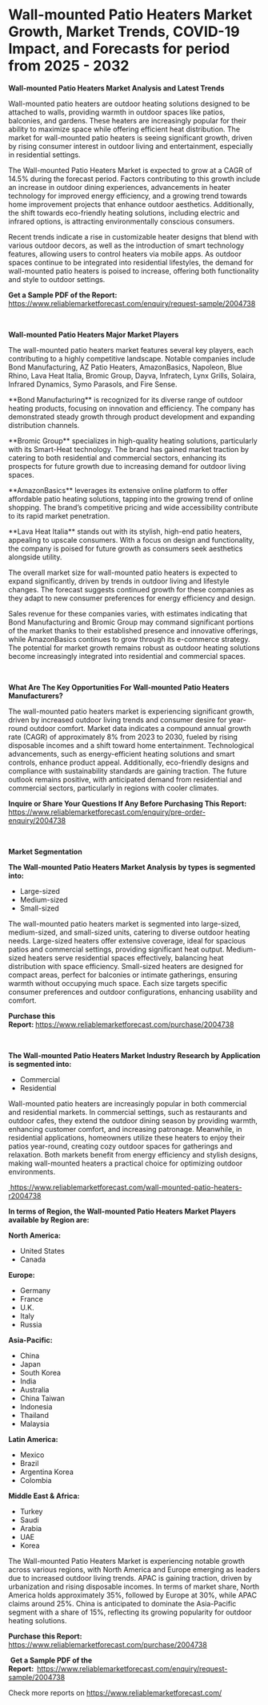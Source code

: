 <p><h1>Wall-mounted Patio Heaters Market Growth, Market Trends, COVID-19 Impact, and Forecasts for period from 2025 - 2032</h1></p><p><strong>Wall-mounted Patio Heaters Market Analysis and Latest Trends</strong></p>
<p><p>Wall-mounted patio heaters are outdoor heating solutions designed to be attached to walls, providing warmth in outdoor spaces like patios, balconies, and gardens. These heaters are increasingly popular for their ability to maximize space while offering efficient heat distribution. The market for wall-mounted patio heaters is seeing significant growth, driven by rising consumer interest in outdoor living and entertainment, especially in residential settings.</p><p>The Wall-mounted Patio Heaters Market is expected to grow at a CAGR of 14.5% during the forecast period. Factors contributing to this growth include an increase in outdoor dining experiences, advancements in heater technology for improved energy efficiency, and a growing trend towards home improvement projects that enhance outdoor aesthetics. Additionally, the shift towards eco-friendly heating solutions, including electric and infrared options, is attracting environmentally conscious consumers.</p><p>Recent trends indicate a rise in customizable heater designs that blend with various outdoor decors, as well as the introduction of smart technology features, allowing users to control heaters via mobile apps. As outdoor spaces continue to be integrated into residential lifestyles, the demand for wall-mounted patio heaters is poised to increase, offering both functionality and style to outdoor settings.</p></p>
<p><strong>Get a Sample PDF of the Report:&nbsp;</strong> <a href="https://www.reliablemarketforecast.com/enquiry/request-sample/2004738?utm_campaign=2783&utm_medium=2&utm_source=Github&utm_content=ia&utm_term=29032025&utm_id=wall-mounted-patio-heaters">https://www.reliablemarketforecast.com/enquiry/request-sample/2004738</a></p>
<p>&nbsp;</p>
<p><strong>Wall-mounted Patio Heaters Major Market Players</strong></p>
<p><p>The wall-mounted patio heaters market features several key players, each contributing to a highly competitive landscape. Notable companies include Bond Manufacturing, AZ Patio Heaters, AmazonBasics, Napoleon, Blue Rhino, Lava Heat Italia, Bromic Group, Dayva, Infratech, Lynx Grills, Solaira, Infrared Dynamics, Symo Parasols, and Fire Sense.</p><p>**Bond Manufacturing** is recognized for its diverse range of outdoor heating products, focusing on innovation and efficiency. The company has demonstrated steady growth through product development and expanding distribution channels.</p><p>**Bromic Group** specializes in high-quality heating solutions, particularly with its Smart-Heat technology. The brand has gained market traction by catering to both residential and commercial sectors, enhancing its prospects for future growth due to increasing demand for outdoor living spaces.</p><p>**AmazonBasics** leverages its extensive online platform to offer affordable patio heating solutions, tapping into the growing trend of online shopping. The brand’s competitive pricing and wide accessibility contribute to its rapid market penetration.</p><p>**Lava Heat Italia** stands out with its stylish, high-end patio heaters, appealing to upscale consumers. With a focus on design and functionality, the company is poised for future growth as consumers seek aesthetics alongside utility.</p><p>The overall market size for wall-mounted patio heaters is expected to expand significantly, driven by trends in outdoor living and lifestyle changes. The forecast suggests continued growth for these companies as they adapt to new consumer preferences for energy efficiency and design.</p><p>Sales revenue for these companies varies, with estimates indicating that Bond Manufacturing and Bromic Group may command significant portions of the market thanks to their established presence and innovative offerings, while AmazonBasics continues to grow through its e-commerce strategy. The potential for market growth remains robust as outdoor heating solutions become increasingly integrated into residential and commercial spaces.</p></p>
<p>&nbsp;</p>
<p><strong>What Are The Key Opportunities For Wall-mounted Patio Heaters Manufacturers?</strong></p>
<p><p>The wall-mounted patio heaters market is experiencing significant growth, driven by increased outdoor living trends and consumer desire for year-round outdoor comfort. Market data indicates a compound annual growth rate (CAGR) of approximately 8% from 2023 to 2030, fueled by rising disposable incomes and a shift toward home entertainment. Technological advancements, such as energy-efficient heating solutions and smart controls, enhance product appeal. Additionally, eco-friendly designs and compliance with sustainability standards are gaining traction. The future outlook remains positive, with anticipated demand from residential and commercial sectors, particularly in regions with cooler climates.</p></p>
<p><strong>Inquire or Share Your Questions If Any Before Purchasing This Report:</strong> <a href="https://www.reliablemarketforecast.com/enquiry/pre-order-enquiry/2004738?utm_campaign=2783&utm_medium=2&utm_source=Github&utm_content=ia&utm_term=29032025&utm_id=wall-mounted-patio-heaters">https://www.reliablemarketforecast.com/enquiry/pre-order-enquiry/2004738</a></p>
<p>&nbsp;</p>
<p><strong>Market Segmentation</strong></p>
<p><strong>The Wall-mounted Patio Heaters Market Analysis by types is segmented into:</strong></p>
<p><ul><li>Large-sized</li><li>Medium-sized</li><li>Small-sized</li></ul></p>
<p><p>The wall-mounted patio heaters market is segmented into large-sized, medium-sized, and small-sized units, catering to diverse outdoor heating needs. Large-sized heaters offer extensive coverage, ideal for spacious patios and commercial settings, providing significant heat output. Medium-sized heaters serve residential spaces effectively, balancing heat distribution with space efficiency. Small-sized heaters are designed for compact areas, perfect for balconies or intimate gatherings, ensuring warmth without occupying much space. Each size targets specific consumer preferences and outdoor configurations, enhancing usability and comfort.</p></p>
<p><strong>Purchase this Report:&nbsp;</strong><a href="https://www.reliablemarketforecast.com/purchase/2004738?utm_campaign=2783&utm_medium=2&utm_source=Github&utm_content=ia&utm_term=29032025&utm_id=wall-mounted-patio-heaters">https://www.reliablemarketforecast.com/purchase/2004738</a></p>
<p>&nbsp;</p>
<p><strong>The Wall-mounted Patio Heaters Market Industry Research by Application is segmented into:</strong></p>
<p><ul><li>Commercial</li><li>Residential</li></ul></p>
<p><p>Wall-mounted patio heaters are increasingly popular in both commercial and residential markets. In commercial settings, such as restaurants and outdoor cafes, they extend the outdoor dining season by providing warmth, enhancing customer comfort, and increasing patronage. Meanwhile, in residential applications, homeowners utilize these heaters to enjoy their patios year-round, creating cozy outdoor spaces for gatherings and relaxation. Both markets benefit from energy efficiency and stylish designs, making wall-mounted heaters a practical choice for optimizing outdoor environments.</p></p>
<p><a href="https://www.reliablemarketforecast.com/wall-mounted-patio-heaters-r2004738?utm_campaign=2783&utm_medium=2&utm_source=Github&utm_content=ia&utm_term=29032025&utm_id=wall-mounted-patio-heaters">&nbsp;https://www.reliablemarketforecast.com/wall-mounted-patio-heaters-r2004738</a></p>
<p><strong>In terms of Region, the Wall-mounted Patio Heaters Market Players available by Region are:</strong></p>
<p>
    <p> <strong> North America: </strong>
        <ul>
            <li>United States</li>
            <li>Canada</li>
        </ul>
        </p> 
    <p> <strong> Europe: </strong>
        <ul>
            <li>Germany</li>
            <li>France</li>
            <li>U.K.</li>
            <li>Italy</li>
            <li>Russia</li>
        </ul>
        </p> 
    <p> <strong> Asia-Pacific: </strong>
        <ul>
            <li>China</li>
            <li>Japan</li>
            <li>South Korea</li>
            <li>India</li>
            <li>Australia</li>
            <li>China Taiwan</li>
            <li>Indonesia</li>
            <li>Thailand</li>
            <li>Malaysia</li>
        </ul>
        </p> 
    <p> <strong> Latin America: </strong>
        <ul>
            <li>Mexico</li>
            <li>Brazil</li>
            <li>Argentina Korea</li>
            <li>Colombia</li>
        </ul>
        </p> 
    <p> <strong> Middle East & Africa: </strong>
        <ul>
            <li>Turkey</li>
            <li>Saudi</li>
            <li>Arabia</li>
            <li>UAE</li>
            <li>Korea</li>
        </ul>
    </p>
    </p>
<p><p>The Wall-mounted Patio Heaters Market is experiencing notable growth across various regions, with North America and Europe emerging as leaders due to increased outdoor living trends. APAC is gaining traction, driven by urbanization and rising disposable incomes. In terms of market share, North America holds approximately 35%, followed by Europe at 30%, while APAC claims around 25%. China is anticipated to dominate the Asia-Pacific segment with a share of 15%, reflecting its growing popularity for outdoor heating solutions.</p></p>
<p><strong>Purchase this Report: </strong><a href="https://www.reliablemarketforecast.com/purchase/2004738?utm_campaign=2783&utm_medium=2&utm_source=Github&utm_content=ia&utm_term=29032025&utm_id=wall-mounted-patio-heaters">https://www.reliablemarketforecast.com/purchase/2004738</a></p>
<p>&nbsp;<strong>Get a Sample PDF of the Report:&nbsp;&nbsp;</strong><a href="https://www.reliablemarketforecast.com/enquiry/request-sample/2004738?utm_campaign=2783&utm_medium=2&utm_source=Github&utm_content=ia&utm_term=29032025&utm_id=wall-mounted-patio-heaters">https://www.reliablemarketforecast.com/enquiry/request-sample/2004738</a></p>
<p><strong></strong></p>
<p>Check more reports on <a href="https://www.reliablemarketforecast.com/?utm_campaign=2783&utm_medium=2&utm_source=Github&utm_content=ia&utm_term=29032025&utm_id=wall-mounted-patio-heaters">https://www.reliablemarketforecast.com/</a></p>